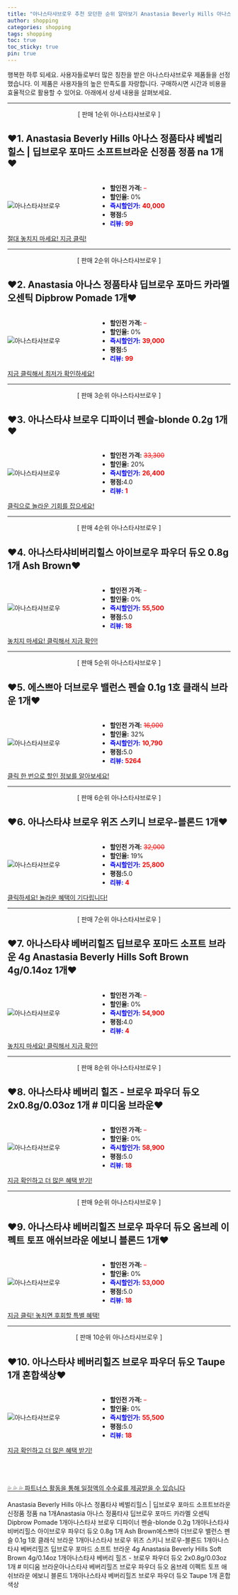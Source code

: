 ```yaml
---
title: "아나스타샤브로우 추천 모던한 순위 알아보기 Anastasia Beverly Hills 아나스 정품타샤"
author: shopping
categories: shopping
tags: shopping
toc: true
toc_sticky: true
pin: true
---
```

행복한 하루 되세요. 사용자들로부터 많은 칭찬을 받은 아나스타샤브로우 제품들을 선정했습니다. 이 제품은 사용자들의 높은 만족도를 자랑합니다. 구매하시면 시간과 비용을 효율적으로 활용할 수 있어요. 아래에서 상세 내용을 살펴보세요.

---
<p class="toplist" style="margin: 0 auto; display: block; width: fit-content;">[ 판매 1순위 아나스타샤브로우 ]</p>

<h2><strong>❤️1. Anastasia Beverly Hills 아나스 정품타샤 베벌리힐스 | 딥브로우 포마드 소프트브라운 신정품 정품 na 1개❤️</strong></h2>

<div style="display: flex; align-items: center;">
    <div style="flex: 0.4;">
        <img src="https://thumbnail6.coupangcdn.com/thumbnails/remote/230x230ex/image/vendor_inventory/44f4/754e4eec32bf6ec263574b5885d37988fe7508ccbc695580ce86406df852.jpg" alt="아나스타샤브로우" style="max-width: 100%;">
    </div>
    <div style="flex: 0.6; margin-left: 10px;">
        <ul>
            <li><strong>할인전 가격:</strong> <del style="color: red;">-</del></li>
            <li><strong>할인율:</strong> 0%</li>
            <li><span style='color:blue'><strong>즉시할인가:</strong></span> <span style='color:red'><strong>40,000</strong></span></li>
            <li><strong>평점:</strong>5</li>
            <li><span style='color:blue'><strong>리뷰:</strong></span> <span style='color:red'><strong>99</strong></span></li>
        </ul>
    </div>
</div>
<div class="center">
    <a href="https://selin100587001.github.io?lptag=AF9450613&subid=githubio&pageKey=7722560780&traceid=V0-153&itemId=23614333137&vendorItemId=90639957786" class="myButton">
        절대 놓치지 마세요! 지금 클릭!
    </a>
</div>


---
<p class="toplist" style="margin: 0 auto; display: block; width: fit-content;">[ 판매 2순위 아나스타샤브로우 ]</p>

<h2><strong>❤️2. Anastasia 아나스 정품타샤 딥브로우 포마드 카라멜 오센틱 Dipbrow Pomade 1개❤️</strong></h2>

<div style="display: flex; align-items: center;">
    <div style="flex: 0.4;">
        <img src="https://thumbnail9.coupangcdn.com/thumbnails/remote/230x230ex/image/vendor_inventory/1915/eb1c5a6e2ecc5beb25ee2fc7009bf1f3abbefbaf7db0302554b924444d4b.JPG" alt="아나스타샤브로우" style="max-width: 100%;">
    </div>
    <div style="flex: 0.6; margin-left: 10px;">
        <ul>
            <li><strong>할인전 가격:</strong> <del style="color: red;">-</del></li>
            <li><strong>할인율:</strong> 0%</li>
            <li><span style='color:blue'><strong>즉시할인가:</strong></span> <span style='color:red'><strong>39,000</strong></span></li>
            <li><strong>평점:</strong>5</li>
            <li><span style='color:blue'><strong>리뷰:</strong></span> <span style='color:red'><strong>99</strong></span></li>
        </ul>
    </div>
</div>
<div class="center">
    <a href="https://selin100587001.github.io?lptag=AF9450613&subid=githubio&pageKey=1294273357&traceid=V0-153&itemId=23304698425&vendorItemId=90336728227" class="myButton">
        지금 클릭해서 최저가 확인하세요!
    </a>
</div>


---
<p class="toplist" style="margin: 0 auto; display: block; width: fit-content;">[ 판매 3순위 아나스타샤브로우 ]</p>

<h2><strong>❤️3. 아나스타샤 브로우 디파이너 펜슬-blonde 0.2g 1개❤️</strong></h2>

<div style="display: flex; align-items: center;">
    <div style="flex: 0.4;">
        <img src="https://thumbnail8.coupangcdn.com/thumbnails/remote/230x230ex/image/vendor_inventory/675f/54f5d30ddcc13a789b647a748e8495233f382351a4de89656bac03f83330.jpg" alt="아나스타샤브로우" style="max-width: 100%;">
    </div>
    <div style="flex: 0.6; margin-left: 10px;">
        <ul>
            <li><strong>할인전 가격:</strong> <del style="color: red;">33,300</del></li>
            <li><strong>할인율:</strong> 20%</li>
            <li><span style='color:blue'><strong>즉시할인가:</strong></span> <span style='color:red'><strong>26,400</strong></span></li>
            <li><strong>평점:</strong>4.0</li>
            <li><span style='color:blue'><strong>리뷰:</strong></span> <span style='color:red'><strong>1</strong></span></li>
        </ul>
    </div>
</div>
<div class="center">
    <a href="https://selin100587001.github.io?lptag=AF9450613&subid=githubio&pageKey=8208440141&traceid=V0-153&itemId=2288394742&vendorItemId=86829452684" class="myButton">
        클릭으로 놀라운 기회를 잡으세요!
    </a>
</div>


---
<p class="toplist" style="margin: 0 auto; display: block; width: fit-content;">[ 판매 4순위 아나스타샤브로우 ]</p>

<h2><strong>❤️4. 아나스타샤비버리힐스 아이브로우 파우더 듀오 0.8g 1개 Ash Brown❤️</strong></h2>

<div style="display: flex; align-items: center;">
    <div style="flex: 0.4;">
        <img src="https://thumbnail10.coupangcdn.com/thumbnails/remote/230x230ex/image/vendor_inventory/01d7/2e5425c3dbbe901d759802adb2a04e8e044fab2643ffbc42b2aad47eee91.jpg" alt="아나스타샤브로우" style="max-width: 100%;">
    </div>
    <div style="flex: 0.6; margin-left: 10px;">
        <ul>
            <li><strong>할인전 가격:</strong> <del style="color: red;">-</del></li>
            <li><strong>할인율:</strong> 0%</li>
            <li><span style='color:blue'><strong>즉시할인가:</strong></span> <span style='color:red'><strong>55,500</strong></span></li>
            <li><strong>평점:</strong>5.0</li>
            <li><span style='color:blue'><strong>리뷰:</strong></span> <span style='color:red'><strong>18</strong></span></li>
        </ul>
    </div>
</div>
<div class="center">
    <a href="https://selin100587001.github.io?lptag=AF9450613&subid=githubio&pageKey=1660851648&traceid=V0-153&itemId=23597072523&vendorItemId=90622909024" class="myButton">
        놓치지 마세요! 클릭해서 지금 확인!
    </a>
</div>


---
<p class="toplist" style="margin: 0 auto; display: block; width: fit-content;">[ 판매 5순위 아나스타샤브로우 ]</p>

<h2><strong>❤️5. 에스쁘아 더브로우 밸런스 펜슬 0.1g 1호 클래식 브라운 1개❤️</strong></h2>

<div style="display: flex; align-items: center;">
    <div style="flex: 0.4;">
        <img src="https://thumbnail10.coupangcdn.com/thumbnails/remote/230x230ex/image/retail/images/2882992204043392-358e7ad1-df53-4f74-b504-082e45525c29.jpg" alt="아나스타샤브로우" style="max-width: 100%;">
    </div>
    <div style="flex: 0.6; margin-left: 10px;">
        <ul>
            <li><strong>할인전 가격:</strong> <del style="color: red;">16,000</del></li>
            <li><strong>할인율:</strong> 32%</li>
            <li><span style='color:blue'><strong>즉시할인가:</strong></span> <span style='color:red'><strong>10,790</strong></span></li>
            <li><strong>평점:</strong>5.0</li>
            <li><span style='color:blue'><strong>리뷰:</strong></span> <span style='color:red'><strong>5264</strong></span></li>
        </ul>
    </div>
</div>
<div class="center">
    <a href="https://selin100587001.github.io?lptag=AF9450613&subid=githubio&pageKey=6516750744&traceid=V0-153&itemId=14419189603&vendorItemId=81663063577" class="myButton">
        클릭 한 번으로 할인 정보를 알아보세요!
    </a>
</div>


---
<p class="toplist" style="margin: 0 auto; display: block; width: fit-content;">[ 판매 6순위 아나스타샤브로우 ]</p>

<h2><strong>❤️6. 아나스타샤 브로우 위즈 스키니 브로우-블론드 1개❤️</strong></h2>

<div style="display: flex; align-items: center;">
    <div style="flex: 0.4;">
        <img src="https://thumbnail6.coupangcdn.com/thumbnails/remote/230x230ex/image/vendor_inventory/0aaf/6f83e6586440acf456a03848b274711c4c5071a6b9eb4951f1837af5c857.jpg" alt="아나스타샤브로우" style="max-width: 100%;">
    </div>
    <div style="flex: 0.6; margin-left: 10px;">
        <ul>
            <li><strong>할인전 가격:</strong> <del style="color: red;">32,000</del></li>
            <li><strong>할인율:</strong> 19%</li>
            <li><span style='color:blue'><strong>즉시할인가:</strong></span> <span style='color:red'><strong>25,800</strong></span></li>
            <li><strong>평점:</strong>5.0</li>
            <li><span style='color:blue'><strong>리뷰:</strong></span> <span style='color:red'><strong>4</strong></span></li>
        </ul>
    </div>
</div>
<div class="center">
    <a href="https://selin100587001.github.io?lptag=AF9450613&subid=githubio&pageKey=1341840468&traceid=V0-153&itemId=2369011151&vendorItemId=86793221922" class="myButton">
        클릭하세요! 놀라운 혜택이 기다립니다!
    </a>
</div>


---
<p class="toplist" style="margin: 0 auto; display: block; width: fit-content;">[ 판매 7순위 아나스타샤브로우 ]</p>

<h2><strong>❤️7. 아나스타샤 베버리힐즈 딥브로우 포마드 소프트 브라운 4g Anastasia Beverly Hills Soft Brown 4g/0.14oz 1개❤️</strong></h2>

<div style="display: flex; align-items: center;">
    <div style="flex: 0.4;">
        <img src="https://thumbnail6.coupangcdn.com/thumbnails/remote/230x230ex/image/vendor_inventory/f990/b4c210f20cc2b97cbf33ea529035b8210b8665d3a8f420912fa06029a185.jpg" alt="아나스타샤브로우" style="max-width: 100%;">
    </div>
    <div style="flex: 0.6; margin-left: 10px;">
        <ul>
            <li><strong>할인전 가격:</strong> <del style="color: red;">-</del></li>
            <li><strong>할인율:</strong> 0%</li>
            <li><span style='color:blue'><strong>즉시할인가:</strong></span> <span style='color:red'><strong>54,900</strong></span></li>
            <li><strong>평점:</strong>4.0</li>
            <li><span style='color:blue'><strong>리뷰:</strong></span> <span style='color:red'><strong>4</strong></span></li>
        </ul>
    </div>
</div>
<div class="center">
    <a href="https://selin100587001.github.io?lptag=AF9450613&subid=githubio&pageKey=6291173315&traceid=V0-153&itemId=2306374618&vendorItemId=83121143134" class="myButton">
        놓치지 마세요! 클릭해서 지금 확인!
    </a>
</div>


---
<p class="toplist" style="margin: 0 auto; display: block; width: fit-content;">[ 판매 8순위 아나스타샤브로우 ]</p>

<h2><strong>❤️8. 아나스타샤 베버리 힐즈 - 브로우 파우더 듀오 2x0.8g/0.03oz 1개 # 미디움 브라운❤️</strong></h2>

<div style="display: flex; align-items: center;">
    <div style="flex: 0.4;">
        <img src="https://thumbnail8.coupangcdn.com/thumbnails/remote/230x230ex/image/vendor_inventory/daa0/7acc9175b499838f16f747ed119188f07565bdeac26b328ff5dbe1789e48.jpg" alt="아나스타샤브로우" style="max-width: 100%;">
    </div>
    <div style="flex: 0.6; margin-left: 10px;">
        <ul>
            <li><strong>할인전 가격:</strong> <del style="color: red;">-</del></li>
            <li><strong>할인율:</strong> 0%</li>
            <li><span style='color:blue'><strong>즉시할인가:</strong></span> <span style='color:red'><strong>58,900</strong></span></li>
            <li><strong>평점:</strong>5.0</li>
            <li><span style='color:blue'><strong>리뷰:</strong></span> <span style='color:red'><strong>18</strong></span></li>
        </ul>
    </div>
</div>
<div class="center">
    <a href="https://selin100587001.github.io?lptag=AF9450613&subid=githubio&pageKey=1660851648&traceid=V0-153&itemId=6123907038&vendorItemId=83121130615" class="myButton">
        지금 확인하고 더 많은 혜택 받기!
    </a>
</div>


---
<p class="toplist" style="margin: 0 auto; display: block; width: fit-content;">[ 판매 9순위 아나스타샤브로우 ]</p>

<h2><strong>❤️9. 아나스타샤 베버리힐즈 브로우 파우더 듀오 옴브레 이펙트 토프 애쉬브라운 에보니 블론드 1개❤️</strong></h2>

<div style="display: flex; align-items: center;">
    <div style="flex: 0.4;">
        <img src="https://thumbnail8.coupangcdn.com/thumbnails/remote/230x230ex/image/vendor_inventory/f9d9/135fa3e4dc437bf71fff1bacec075385efe2c83f43ef8f37ea22918e1205.jpg" alt="아나스타샤브로우" style="max-width: 100%;">
    </div>
    <div style="flex: 0.6; margin-left: 10px;">
        <ul>
            <li><strong>할인전 가격:</strong> <del style="color: red;">-</del></li>
            <li><strong>할인율:</strong> 0%</li>
            <li><span style='color:blue'><strong>즉시할인가:</strong></span> <span style='color:red'><strong>53,000</strong></span></li>
            <li><strong>평점:</strong>5.0</li>
            <li><span style='color:blue'><strong>리뷰:</strong></span> <span style='color:red'><strong>18</strong></span></li>
        </ul>
    </div>
</div>
<div class="center">
    <a href="https://selin100587001.github.io?lptag=AF9450613&subid=githubio&pageKey=1660851648&traceid=V0-153&itemId=18044158678&vendorItemId=85198424153" class="myButton">
        지금 클릭! 놓치면 후회할 특별 혜택!
    </a>
</div>


---
<p class="toplist" style="margin: 0 auto; display: block; width: fit-content;">[ 판매 10순위 아나스타샤브로우 ]</p>

<h2><strong>❤️10. 아나스타샤 베버리힐즈 브로우 파우더 듀오 Taupe 1개 혼합색상❤️</strong></h2>

<div style="display: flex; align-items: center;">
    <div style="flex: 0.4;">
        <img src="https://thumbnail8.coupangcdn.com/thumbnails/remote/230x230ex/image/vendor_inventory/6131/4841428b5dcec2287e4cfd22a9ed832846c0aaa876bef7be2ce0dc9d91e6.jpg" alt="아나스타샤브로우" style="max-width: 100%;">
    </div>
    <div style="flex: 0.6; margin-left: 10px;">
        <ul>
            <li><strong>할인전 가격:</strong> <del style="color: red;">-</del></li>
            <li><strong>할인율:</strong> 0%</li>
            <li><span style='color:blue'><strong>즉시할인가:</strong></span> <span style='color:red'><strong>55,500</strong></span></li>
            <li><strong>평점:</strong>5.0</li>
            <li><span style='color:blue'><strong>리뷰:</strong></span> <span style='color:red'><strong>18</strong></span></li>
        </ul>
    </div>
</div>
<div class="center">
    <a href="https://selin100587001.github.io?lptag=AF9450613&subid=githubio&pageKey=1660851648&traceid=V0-153&itemId=2551093012&vendorItemId=80109847347" class="myButton">
        지금 확인하고 더 많은 혜택 받기!
    </a>
</div>

<br><br><br>[💦 💦 💦 파트너스 활동을 통해 일정액의 수수료를 제공받을 수 있습니다](https://link.coupang.com/a/bcpT2c)<br><br>Anastasia Beverly Hills 아나스 정품타샤 베벌리힐스 | 딥브로우 포마드 소프트브라운 신정품 정품 na 1개Anastasia 아나스 정품타샤 딥브로우 포마드 카라멜 오센틱 Dipbrow Pomade 1개아나스타샤 브로우 디파이너 펜슬-blonde 0.2g 1개아나스타샤비버리힐스 아이브로우 파우더 듀오 0.8g 1개 Ash Brown에스쁘아 더브로우 밸런스 펜슬 0.1g 1호 클래식 브라운 1개아나스타샤 브로우 위즈 스키니 브로우-블론드 1개아나스타샤 베버리힐즈 딥브로우 포마드 소프트 브라운 4g Anastasia Beverly Hills Soft Brown 4g/0.14oz 1개아나스타샤 베버리 힐즈 - 브로우 파우더 듀오 2x0.8g/0.03oz 1개 # 미디움 브라운아나스타샤 베버리힐즈 브로우 파우더 듀오 옴브레 이펙트 토프 애쉬브라운 에보니 블론드 1개아나스타샤 베버리힐즈 브로우 파우더 듀오 Taupe 1개 혼합색상